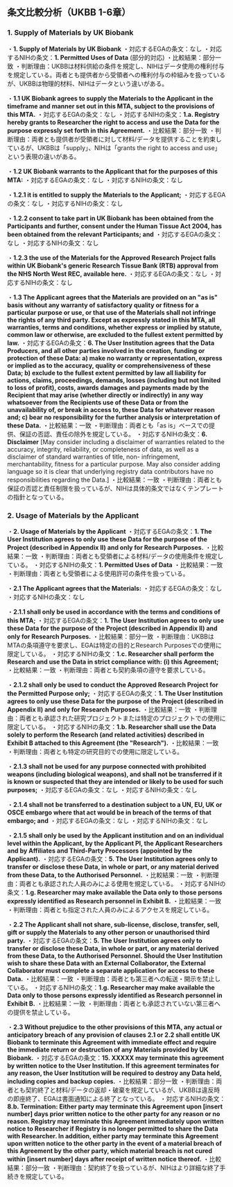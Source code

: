 ## 条文比較分析（UKBB 1-6章）

### 1. Supply of Materials by UK Biobank

・**1. Supply of Materials by UK Biobank**
  ・対応するEGAの条文：なし
  ・対応するNIHの条文：**1. Permitted Uses of Data** (部分的対応)
    ・比較結果：部分一致
    ・判断理由：UKBBは材料供給の条件を規定し、NIHはデータ使用の権利付与を規定している。両者とも提供者から受領者への権利付与の枠組みを扱っているが、UKBBは物理的材料、NIHはデータという違いがある。

・**1.1 UK Biobank agrees to supply the Materials to the Applicant in the timeframe and manner set out in this MTA, subject to the provisions of this MTA.**
  ・対応するEGAの条文：なし
  ・対応するNIHの条文：**1.a. Registry hereby grants to Researcher the right to access and use the Data for the purpose expressly set forth in this Agreement.**
    ・比較結果：部分一致
    ・判断理由：両者とも提供者が受領者に対して材料/データを提供することを約束しているが、UKBBは「supply」、NIHは「grants the right to access and use」という表現の違いがある。

・**1.2 UK Biobank warrants to the Applicant that for the purposes of this MTA:**
  ・対応するEGAの条文：なし
  ・対応するNIHの条文：なし

・**1.2.1 it is entitled to supply the Materials to the Applicant;**
  ・対応するEGAの条文：なし
  ・対応するNIHの条文：なし

・**1.2.2 consent to take part in UK Biobank has been obtained from the Participants and further, consent under the Human Tissue Act 2004, has been obtained from the relevant Participants; and**
  ・対応するEGAの条文：なし
  ・対応するNIHの条文：なし

・**1.2.3 the use of the Materials for the Approved Research Project falls within UK Biobank's generic Research Tissue Bank (RTB) approval from the NHS North West REC, available here.**
  ・対応するEGAの条文：なし
  ・対応するNIHの条文：なし

・**1.3 The Applicant agrees that the Materials are provided on an "as is" basis without any warranty of satisfactory quality or fitness for a particular purpose or use, or that use of the Materials shall not infringe the rights of any third party. Except as expressly stated in this MTA, all warranties, terms and conditions, whether express or implied by statute, common law or otherwise, are excluded to the fullest extent permitted by law.**
  ・対応するEGAの条文：**6. The User Institution agrees that the Data Producers, and all other parties involved in the creation, funding or protection of these Data: a) make no warranty or representation, express or implied as to the accuracy, quality or comprehensiveness of these Data; b) exclude to the fullest extent permitted by law all liability for actions, claims, proceedings, demands, losses (including but not limited to loss of profit), costs, awards damages and payments made by the Recipient that may arise (whether directly or indirectly) in any way whatsoever from the Recipients use of these Data or from the unavailability of, or break in access to, these Data for whatever reason and; c) bear no responsibility for the further analysis or interpretation of these Data.**
    ・比較結果：一致
    ・判断理由：両者とも「as is」ベースでの提供、保証の否認、責任の除外を規定している。
  ・対応するNIHの条文：**6. Disclaimer** [May consider including a disclaimer of warranties related to the accuracy, integrity, reliability, or completeness of data, as well as a disclaimer of standard warranties of title, non- infringement, merchantability, fitness for a particular purpose. May also consider adding language so it is clear that underlying registry data contributors have no responsibilities regarding the Data.]
    ・比較結果：一致
    ・判断理由：両者とも保証の否認と責任制限を扱っているが、NIHは具体的条文ではなくテンプレートの指針となっている。

### 2. Usage of Materials by the Applicant

・**2. Usage of Materials by the Applicant**
  ・対応するEGAの条文：**1. The User Institution agrees to only use these Data for the purpose of the Project (described in Appendix II) and only for Research Purposes.**
    ・比較結果：一致
    ・判断理由：両者とも受領者による材料/データの使用条件を規定している。
  ・対応するNIHの条文：**1. Permitted Uses of Data**
    ・比較結果：一致
    ・判断理由：両者とも受領者による使用許可の条件を扱っている。

・**2.1 The Applicant agrees that the Materials:**
  ・対応するEGAの条文：なし
  ・対応するNIHの条文：なし

・**2.1.1 shall only be used in accordance with the terms and conditions of this MTA;**
  ・対応するEGAの条文：**1. The User Institution agrees to only use these Data for the purpose of the Project (described in Appendix II) and only for Research Purposes.**
    ・比較結果：部分一致
    ・判断理由：UKBBはMTAの条項遵守を要求し、EGAは特定の目的とResearch Purposesでの使用に限定している。
  ・対応するNIHの条文：**1.c. Researcher shall perform the Research and use the Data in strict compliance with: (i) this Agreement;**
    ・比較結果：一致
    ・判断理由：両者とも契約条項の遵守を要求している。

・**2.1.2 shall only be used to conduct the Approved Research Project for the Permitted Purpose only;**
  ・対応するEGAの条文：**1. The User Institution agrees to only use these Data for the purpose of the Project (described in Appendix II) and only for Research Purposes.**
    ・比較結果：一致
    ・判断理由：両者とも承認された研究プロジェクトまたは特定のプロジェクトでの使用に限定している。
  ・対応するNIHの条文：**1.b. Researcher shall use the Data solely to perform the Research (and related activities) described in Exhibit B attached to this Agreement (the "Research").**
    ・比較結果：一致
    ・判断理由：両者とも特定の研究目的での使用に限定している。

・**2.1.3 shall not be used for any purpose connected with prohibited weapons (including biological weapons), and shall not be transferred if it is known or suspected that they are intended or likely to be used for such purposes;**
  ・対応するEGAの条文：なし
  ・対応するNIHの条文：なし

・**2.1.4 shall not be transferred to a destination subject to a UN, EU, UK or OSCE embargo where that act would be in breach of the terms of that embargo; and**
  ・対応するEGAの条文：なし
  ・対応するNIHの条文：なし

・**2.1.5 shall only be used by the Applicant institution and on an individual level within the Applicant, by the Applicant Pl, the Applicant Researchers and by Affiliates and Third-Party Processors (appointed by the Applicant).**
  ・対応するEGAの条文：**5. The User Institution agrees only to transfer or disclose these Data, in whole or part, or any material derived from these Data, to the Authorised Personnel.**
    ・比較結果：一致
    ・判断理由：両者とも承認された人員のみによる使用を規定している。
  ・対応するNIHの条文：**1.g. Researcher may make available the Data only to those persons expressly identified as Research personnel in Exhibit B.**
    ・比較結果：一致
    ・判断理由：両者とも指定された人員のみによるアクセスを規定している。

・**2.2 The Applicant shall not share, sub-license, disclose, transfer, sell, gift or supply the Materials to any other person or unauthorised third party.**
  ・対応するEGAの条文：**5. The User Institution agrees only to transfer or disclose these Data, in whole or part, or any material derived from these Data, to the Authorised Personnel. Should the User Institution wish to share these Data with an External Collaborator, the External Collaborator must complete a separate application for access to these Data.**
    ・比較結果：一致
    ・判断理由：両者とも第三者への転送・開示を禁止している。
  ・対応するNIHの条文：**1.g. Researcher may make available the Data only to those persons expressly identified as Research personnel in Exhibit B.**
    ・比較結果：一致
    ・判断理由：両者とも承認されていない第三者への提供を禁止している。

・**2.3 Without prejudice to the other provisions of this MTA, any actual or anticipatory breach of any provision of clauses 2.1 or 2.2 shall entitle UK Biobank to terminate this Agreement with immediate effect and require the immediate return or destruction of any Materials provided by UK Biobank.**
  ・対応するEGAの条文：**15. XXXXX may terminate this agreement by written notice to the User Institution. If this agreement terminates for any reason, the User Institution will be required to destroy any Data held, including copies and backup copies.**
    ・比較結果：部分一致
    ・判断理由：両者とも契約終了と材料/データの返却・破棄を規定しているが、UKBBは違反時の即座終了、EGAは書面通知による終了となっている。
  ・対応するNIHの条文：**8.b. Termination: Either party may terminate this Agreement upon [insert number] days prior written notice to the other party for any reason or no reason. Registry may terminate this Agreement immediately upon written notice to Researcher if Registry is no longer permitted to share the Data with Researcher. In addition, either party may terminate this Agreement upon written notice to the other party in the event of a material breach of this Agreement by the other party, which material breach is not cured within [insert number] days after receipt of written notice thereof.**
    ・比較結果：部分一致
    ・判断理由：契約終了を扱っているが、NIHはより詳細な終了手続きを規定している。
